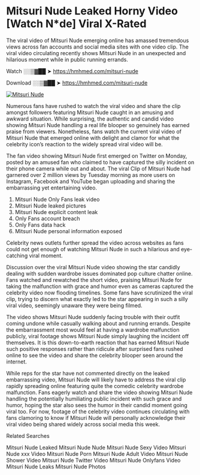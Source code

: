 ﻿# Mitsuri Nude Leaked Horny Video [Watch N*de] Viral X-Rated

The viral video of ﻿Mitsuri Nude emerging online has amassed tremendous views across fan accounts and social media sites with one video clip. The viral video circulating recently shows ﻿Mitsuri Nude in an unexpected and hilarious moment while in public running errands. 

Watch ░░▒▓██ ➤ https://hmhmed.com/mitsuri-nude

Download ░░▒▓██ ➤ https://hmhmed.com/mitsuri-nude

[![Mitsuri Nude](https://i.imgur.com/dJHk4Zq.gif)](https://hmhmed.com/mitsuri-nude)

Numerous fans have rushed to watch the viral video and share the clip amongst followers featuring ﻿Mitsuri Nude caught in an amusing and awkward situation. While surprising, the authentic and candid video showing ﻿Mitsuri Nude handling a real life blooper so genuinely has earned praise from viewers. Nonetheless, fans watch the current viral video of ﻿Mitsuri Nude that emerged online with delight and clamor for what the celebrity icon’s reaction to the widely spread viral video will be.

The fan video showing ﻿Mitsuri Nude first emerged on Twitter on Monday, posted by an amused fan who claimed to have captured the silly incident on their phone camera while out and about. The viral Clip of ﻿Mitsuri Nude had garnered over 2 million views by Tuesday morning as more users on Instagram, Facebook and YouTube began uploading and sharing the embarrassing yet entertaining video. 

1. ﻿Mitsuri Nude Only Fans leak video
2. ﻿Mitsuri Nude leaked pictures
3. ﻿Mitsuri Nude explicit content leak
4. Only Fans account breach
5. Only Fans data hack
6. ﻿Mitsuri Nude personal information exposed

Celebrity news outlets further spread the video across websites as fans could not get enough of watching ﻿Mitsuri Nude in such a hilarious and eye-catching viral moment. 

Discussion over the viral ﻿Mitsuri Nude video showing the star candidly dealing with sudden wardrobe issues dominated pop culture chatter online. Fans watched and rewatched the short video, praising ﻿Mitsuri Nude for taking the malfunction with grace and humor even as cameras captured the celebrity video now flooding timelines. Some fans have scrutinized the viral clip, trying to discern what exactly led to the star appearing in such a silly viral video, seemingly unaware they were being filmed.

The video shows ﻿Mitsuri Nude suddenly facing trouble with their outfit coming undone while casually walking about and running errands. Despite the embarrassment most would feel at having a wardrobe malfunction publicly, viral footage shows ﻿Mitsuri Nude simply laughing the incident off themselves. It is this down-to-earth reaction that has earned ﻿Mitsuri Nude such positive responses rather than ridicule after surprised fans rushed online to see the video and share the celebrity blooper seen around the internet.  

While reps for the star have not commented directly on the leaked embarrassing video, ﻿Mitsuri Nude will likely have to address the viral clip rapidly spreading online featuring quite the comedic celebrity wardrobe malfunction. Fans eagerly watch and share the video showing ﻿Mitsuri Nude handling the potentially humiliating public incident with such grace and humor, hoping the star also sees the humor in their candid moment going viral too. For now, footage of the celebrity video continues circulating with fans clamoring to know if ﻿Mitsuri Nude will personally acknowledge their viral video being shared widely across social media this week.

Related Searches

﻿Mitsuri Nude Leaked
﻿Mitsuri Nude Nude
﻿Mitsuri Nude Sexy Video
﻿Mitsuri Nude xxx Video
﻿Mitsuri Nude Porn
﻿Mitsuri Nude Adult Video
﻿Mitsuri Nude Shower Video
﻿Mitsuri Nude Twitter Video
﻿Mitsuri Nude Onlyfans Video
﻿Mitsuri Nude Leaks
﻿Mitsuri Nude Photos